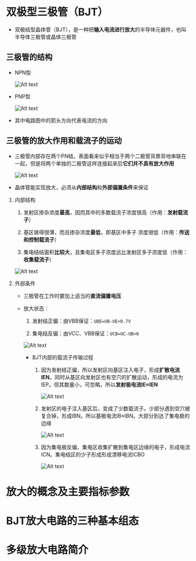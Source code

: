 # 双极型三极管（BJT）
* 双极结型晶体管（BJT），是一种把**输入电流进行放大**的半导体元器件，也叫半导体三极管或晶体三极管

## 三极管的结构
* NPN型

    ![Alt text](image-190.png)

* PNP型

    ![Alt text](image-191.png)

* 其中电路图中的箭头方向代表电流的方向

## 三极管的放大作用和载流子的运动
* 三极管内部存在两个PN结，表面看来似乎相当于两个二极管背靠背地串联在一起，但是将两个单独的二极管这样连接起来后**它们并不具有放大作用**

    ![Alt text](image-192.png)

* 晶体管能实现放大，必须从**内部结构**和**外部偏置条件**来保证

1. 内部结构
    1. 发射区掺杂浓度**最高**，因而其中的多数载流子浓度很高（作用：**发射载流子**）

    2. 基区做得很薄，而且掺杂浓度**最低**，即基区中多子 浓度很低（作用：**传送和控制载流子**）

    3. 集电结结面积**比较大**，且集电区多子浓度远比发射区多子浓度低（作用：**收集载流子**）

    ![Alt text](image-193.png)
    

2. 外部条件
    * 三极管在工作时要加上适当的**直流偏置电压**

    * 放大状态：
        1. 发射结正偏：由VBB保证：`UBE=UB-UE>0.7V`

        2. 集电结反偏：由VCC、VBB保证：`UCB=UC-UB>0`

        ![Alt text](image-194.png)

        * BJT内部的载流子传输过程
            1. 因为发射结正偏，所以发射区向基区注入电子，形成**扩散电流IEN**。同时从基区向发射区也有空穴的扩散运动，形成的电流为IEP。但其数量小，可忽略。所以**发射极电流IE≈IEN**

                ![Alt text](image-196.png)

            2. 发射区的电子注入基区后，变成了少数载流子。少部分遇到空穴被复合掉，形成IBN。所以基极电流IB≈IBN。大部分到达了集电极的边缘

                ![Alt text](image-195.png)

            3. 因为集电极反偏，集电区收集扩散到集电区边缘的电子，形成电流ICN。集电结区的少子形成形成漂移电流ICBO

                ![Alt text](image-197.png)


# 放大的概念及主要指标参数

# BJT放大电路的三种基本组态

# 多级放大电路简介